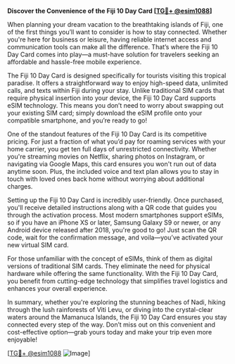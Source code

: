 **Discover the Convenience of the Fiji 10 Day Card [[TG💪+ @esim1088](https://t.me/s/esim1088)]**

When planning your dream vacation to the breathtaking islands of Fiji, one of the first things you’ll want to consider is how to stay connected. Whether you're here for business or leisure, having reliable internet access and communication tools can make all the difference. That’s where the Fiji 10 Day Card comes into play—a must-have solution for travelers seeking an affordable and hassle-free mobile experience.

The Fiji 10 Day Card is designed specifically for tourists visiting this tropical paradise. It offers a straightforward way to enjoy high-speed data, unlimited calls, and texts within Fiji during your stay. Unlike traditional SIM cards that require physical insertion into your device, the Fiji 10 Day Card supports eSIM technology. This means you don’t need to worry about swapping out your existing SIM card; simply download the eSIM profile onto your compatible smartphone, and you’re ready to go!

One of the standout features of the Fiji 10 Day Card is its competitive pricing. For just a fraction of what you’d pay for roaming services with your home carrier, you get ten full days of unrestricted connectivity. Whether you're streaming movies on Netflix, sharing photos on Instagram, or navigating via Google Maps, this card ensures you won't run out of data anytime soon. Plus, the included voice and text plan allows you to stay in touch with loved ones back home without worrying about additional charges.

Setting up the Fiji 10 Day Card is incredibly user-friendly. Once purchased, you'll receive detailed instructions along with a QR code that guides you through the activation process. Most modern smartphones support eSIMs, so if you have an iPhone XS or later, Samsung Galaxy S9 or newer, or any Android device released after 2018, you're good to go! Just scan the QR code, wait for the confirmation message, and voila—you’ve activated your new virtual SIM card.

For those unfamiliar with the concept of eSIMs, think of them as digital versions of traditional SIM cards. They eliminate the need for physical hardware while offering the same functionality. With the Fiji 10 Day Card, you benefit from cutting-edge technology that simplifies travel logistics and enhances your overall experience.

In summary, whether you're exploring the stunning beaches of Nadi, hiking through the lush rainforests of Viti Levu, or diving into the crystal-clear waters around the Mamanuca Islands, the Fiji 10 Day Card ensures you stay connected every step of the way. Don’t miss out on this convenient and cost-effective option—grab yours today and make your trip even more enjoyable!

[[TG💪+ @esim1088](https://t.me/s/esim1088) ![Image](https://i.postimg.cc/Y0z9fWf4/image.png)]